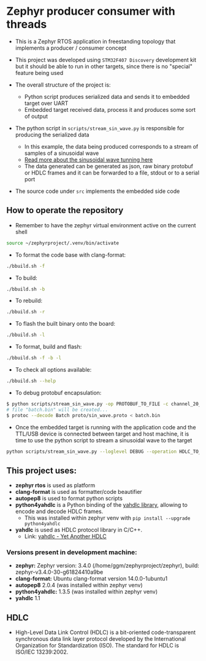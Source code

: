 # Zephyr producer consumer with threads

- This is a Zephyr RTOS application in freestanding topology that implements a producer / consumer concept
- This project was developed using `STM32F407 Discovery` development kit but it should be able to run in other targets, since there is no "special" feature being used

- The overall structure of the project is:
    - Python script produces serialized data and sends it to embedded target over UART
    - Embedded target received data, process it and produces some sort of output


- The python script in `scripts/stream_sin_wave.py` is responsible for producing the serialized data
    - In this example, the data being produced corresponds to a stream of samples of a sinusoidal wave
    - [Read more about the sinusoidal wave tunning here](scripts/readme.md)
    - The data generated can be generated as json, raw binary protobuf or HDLC frames and it can be forwarded to a file, stdout or to a serial port

- The source code under `src` implements the embedded side code

## How to operate the repository
- Remember to have the zephyr virtual environment active on the current shell
```bash
source ~/zephyrproject/.venv/bin/activate
```

- To format the code base with clang-format:
```bash
./bbuild.sh -f
```

- To build:
```bash
./bbuild.sh -b
```

- To rebuild:
```bash
./bbuild.sh -r
```

- To flash the built binary onto the board:
```bash
./bbuild.sh -l
```

- To format, build and flash:
```bash
./bbuild.sh -f -b -l
```

- To check all options available:
```bash
./bbuild.sh --help
```

- To debug protobuf encapsulation:
```bash
$ python scripts/stream_sin_wave.py -op PROTOBUF_TO_FILE -c channel_20_200_2
# file "batch.bin" will be created...
$ protoc --decode Batch proto/sin_wave.proto < batch.bin 
```

- Once the embedded target is running with the application code and the TTL/USB device is connected between target and host machine, it is time to use the python script to stream a sinusoidal wave to the target
```bash
python scripts/stream_sin_wave.py --loglevel DEBUG --operation HDLC_TO_SERIAL --channel channel_20_20_1 --device /dev/ttyUSB0
```

## This project uses:
- **zephyr rtos** is used as platform
- **clang-format** is used as formatter/code beautifier
- **autopep8** is used to format python scripts
- **python4yahdlc** is a Python binding of the [yahdlc library](https://github.com/bang-olufsen/yahdlc/tree/master), allowing to encode and decode HDLC frames.
    - This was installed within zephyr venv with `pip install --upgrade python4yahdlc`
- **yahdlc** is used as HDLC protocol library in C/C++.
    - Link: [yahdlc - Yet Another HDLC](https://github.com/bang-olufsen/yahdlc/tree/master)

### Versions present in development machine:
- **zephyr:** Zephyr version: 3.4.0 (/home/ggm/zephyrproject/zephyr), build: zephyr-v3.4.0-30-g61824410a9be
- **clang-format:** Ubuntu clang-format version 14.0.0-1ubuntu1
- **autopep8** 2.0.4 (was installed within zephyr venv)
- **python4yahdlc:** 1.3.5 (was installed within zephyr venv)
- **yahdlc** 1.1

## HDLC
- High-Level Data Link Control (HDLC) is a bit-oriented code-transparent synchronous data link layer protocol developed by the International Organization for Standardization (ISO). The standard for HDLC is ISO/IEC 13239:2002.